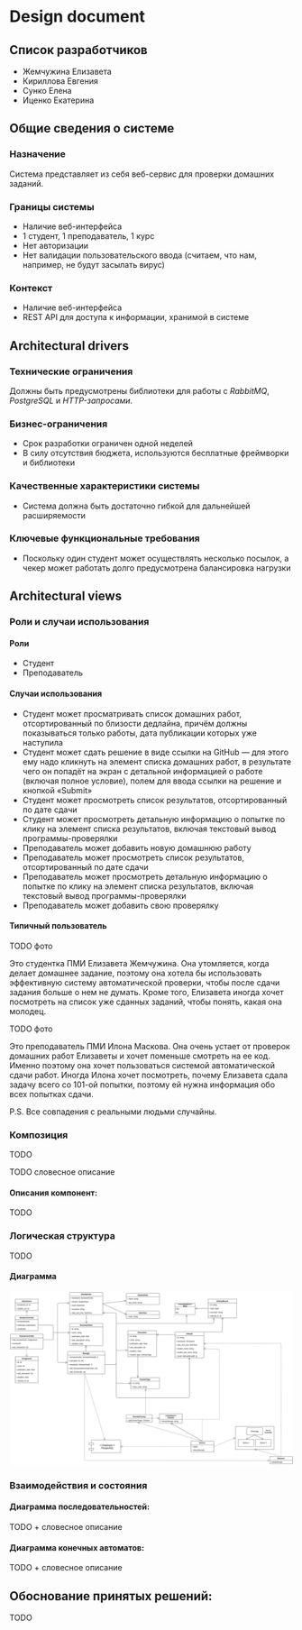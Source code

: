 # Design document

## Список разработчиков

- Жемчужина Елизавета
- Кириллова Евгения
- Сунко Елена
- Иценко Екатерина

## Общие сведения о системе
### Назначение

Система представляет из себя веб-сервис для проверки домашних заданий.

### Границы системы

- Наличие веб-интерфейса
- 1 студент, 1 преподаватель, 1 курс
- Нет авторизации
- Нет валидации пользовательского ввода (считаем, что нам, например, не будут засылать вирус)

### Контекст

- Наличие веб-интерфейса
- REST API для доступа к информации, хранимой в системе 

## Architectural drivers
### Технические ограничения
Должны быть предусмотрены библиотеки для работы с _RabbitMQ_, _PostgreSQL_ и _HTTP-запросами_.

### Бизнес-ограничения

- Срок разработки ограничен одной неделей
- В силу отсутствия бюджета, используются бесплатные фреймворки и библиотеки

### Качественные характеристики системы

- Система должна быть достаточно гибкой для дальнейшей расширяемости

### Ключевые функциональные требования

- Поскольку один студент может осуществлять несколько посылок, а чекер может работать долго предусмотрена балансировка нагрузки

## Architectural views
### Роли и случаи использования

#### Роли

- Студент
- Преподаватель

#### Случаи использования

- Студент может просматривать список домашних работ, отсортированный по близости дедлайна, причём
  должны показываться только работы, дата публикации которых уже наступила
- Студент может сдать решение в виде ссылки на GitHub — для этого ему надо кликнуть на элемент
  списка домашних работ, в результате чего он попадёт на экран с детальной информацией
  о работе (включая полное условие), полем для ввода ссылки на решение и кнопкой
  «Submit»
- Студент может просмотреть список результатов, отсортированный по дате сдачи
- Студент может просмотреть детальную информацию о попытке по клику на элемент списка результатов,
  включая текстовый вывод программы-проверялки
- Преподаватель может добавить новую домашнюю работу
- Преподаватель может просмотреть список результатов, отсортированный по дате сдачи
- Преподаватель может просмотреть детальную информацию о попытке по клику на элемент списка результатов,
  включая текстовый вывод программы-проверялки
- Преподаватель может добавить свою проверялку

#### Типичный пользователь

TODO фото

Это студентка ПМИ Елизавета Жемчужина. Она утомляется, когда делает домашнее задание, поэтому она хотела бы использовать эффективную систему автоматической проверки, чтобы после сдачи задания больше о нем не думать. Кроме того, Елизавета иногда хочет посмотреть на список уже сданных заданий, чтобы понять, какая она молодец.

TODO фото

Это преподаватель ПМИ Илона Маскова. Она очень устает от проверок домашних работ Елизаветы и хочет поменьше смотреть на ее код. Именно поэтому она хочет пользоваться системой автоматической сдачи работ. Иногда Илона хочет посмотреть, почему Елизавета сдала задачу всего со 101-ой попытки, поэтому ей нужна информация обо всех попытках сдачи.

P.S. Все совпадения с реальными людьми случайны.
### Композиция
TODO

TODO словесное описание

#### Описания компонент:

TODO
### Логическая структура

TODO

#### Диаграмма 

<img src="images/web_service_classes.png">

### Взаимодействия и состояния

#### Диаграмма последовательностей:

TODO + словесное описание
#### Диаграмма конечных автоматов:

TODO + словесное описание
## Обоснование принятых решений:


TODO


